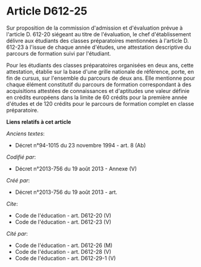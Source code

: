 # Article D612-25

Sur proposition de la commission d'admission et d'évaluation prévue à l'article D. 612-20 siégeant au titre de l'évaluation,
le chef d'établissement délivre aux étudiants des classes préparatoires mentionnées à l'article D. 612-23 à l'issue de chaque
année d'études, une attestation descriptive du parcours de formation suivi par l'étudiant. 

Pour les étudiants des classes préparatoires organisées en deux ans, cette attestation, établie sur la base d'une grille
nationale de référence, porte, en fin de cursus, sur l'ensemble du parcours de deux ans. Elle mentionne pour chaque élément
constitutif du parcours de formation correspondant à des acquisitions attestées de connaissances et d'aptitudes une valeur
définie en crédits européens dans la limite de 60 crédits pour la première année d'études et de 120 crédits pour le parcours
de formation complet en classe préparatoire.

**Liens relatifs à cet article**

_Anciens textes_:

  - Décret n°94-1015 du 23 novembre 1994 - art. 8 (Ab)

_Codifié par_:

  - Décret n°2013-756 du 19 août 2013 -  Annexe (V)

_Créé par_:

  - Décret n°2013-756 du 19 août 2013 - art.

_Cite_:

  - Code de l'éducation - art. D612-20 (V)
  - Code de l'éducation - art. D612-23 (V)

_Cité par_:

  - Code de l'éducation - art. D612-26 (M)
  - Code de l'éducation - art. D612-28 (V)
  - Code de l'éducation - art. D612-29-1 (V)
